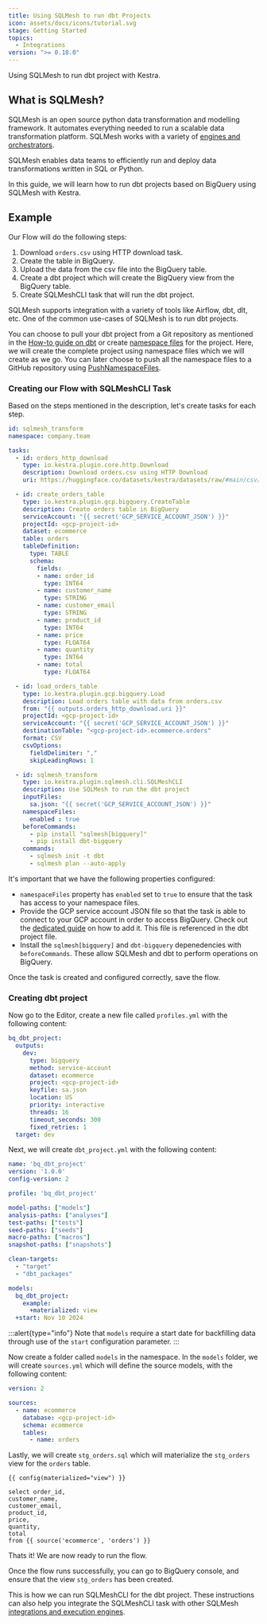 ```yaml
---
title: Using SQLMesh to run dbt Projects
icon: assets/docs/icons/tutorial.svg
stage: Getting Started
topics:
  - Integrations
version: ">= 0.18.0"
---
```


Using SQLMesh to run dbt project with Kestra.

## What is SQLMesh?

SQLMesh is an open source python data transformation and modelling framework. It automates everything needed to run a scalable data transformation platform. SQLMesh works with a variety of [engines and orchestrators](https://sqlmesh.readthedocs.io/en/stable/integrations/overview/).

SQLMesh enables data teams to efficiently run and deploy data transformations written in SQL or Python.

In this guide, we will learn how to run dbt projects based on BigQuery using SQLMesh with Kestra.

## Example

Our Flow will do the following steps:

1. Download `orders.csv` using HTTP download task.
2. Create the table in BigQuery.
3. Upload the data from the csv file into the BigQuery table.
4. Create a dbt project which will create the BigQuery view from the BigQuery table.
5. Create SQLMeshCLI task that will run the dbt project.

SQLMesh supports integration with a variety of tools like Airflow, dbt, dlt, etc. One of the common use-cases of SQLMesh is to run dbt projects.

You can choose to pull your dbt project from a Git repository as mentioned in the [How-to guide on dbt](./dbt.md) or create [namespace files](../05.concepts/02.namespace-files.md) for the project. Here, we will create the complete project using namespace files which we will create as we go. You can later choose to push all the namespace files to a GitHub repository using [PushNamespaceFiles](./pushnamespacefiles.md).

### Creating our Flow with SQLMeshCLI Task

Based on the steps mentioned in the description, let's create tasks for each step.

```yaml
id: sqlmesh_transform
namespace: company.team

tasks:
  - id: orders_http_download
    type: io.kestra.plugin.core.http.Download
    description: Download orders.csv using HTTP Download
    uri: https://huggingface.co/datasets/kestra/datasets/raw/#main/csv/orders.csv

  - id: create_orders_table
    type: io.kestra.plugin.gcp.bigquery.CreateTable
    description: Create orders table in BigQuery
    serviceAccount: "{{ secret('GCP_SERVICE_ACCOUNT_JSON') }}"
    projectId: <gcp-project-id>
    dataset: ecommerce
    table: orders
    tableDefinition:
      type: TABLE
      schema:
        fields:
        - name: order_id
          type: INT64
        - name: customer_name
          type: STRING
        - name: customer_email
          type: STRING
        - name: product_id
          type: INT64
        - name: price
          type: FLOAT64
        - name: quantity
          type: INT64
        - name: total
          type: FLOAT64

  - id: load_orders_table
    type: io.kestra.plugin.gcp.bigquery.Load
    description: Load orders table with data from orders.csv
    from: "{{ outputs.orders_http_download.uri }}"
    projectId: <gcp-project-id>
    serviceAccount: "{{ secret('GCP_SERVICE_ACCOUNT_JSON') }}"
    destinationTable: "<gcp-project-id>.ecommerce.orders"
    format: CSV
    csvOptions:
      fieldDelimiter: ","
      skipLeadingRows: 1

  - id: sqlmesh_transform
    type: io.kestra.plugin.sqlmesh.cli.SQLMeshCLI
    description: Use SQLMesh to run the dbt project
    inputFiles:
      sa.json: "{{ secret('GCP_SERVICE_ACCOUNT_JSON') }}"
    namespaceFiles:
      enabled : true
    beforeCommands:
      - pip install "sqlmesh[bigquery]"
      - pip install dbt-bigquery
    commands:
      - sqlmesh init -t dbt
      - sqlmesh plan --auto-apply
```

It's important that we have the following properties configured:
- `namespaceFiles` property has `enabled` set to `true` to ensure that the task has access to your namespace files.
- Provide the GCP service account JSON file so that the task is able to connect to your GCP account in order to access BigQuery. Check out the [dedicated guide](./google-credentials.md) on how to add it. This file is referenced in the dbt project file.
- Install the `sqlmesh[bigquery]` and `dbt-bigquery` depenedencies with `beforeCommands`. These allow SQLMesh and dbt to perform operations on BigQuery.

Once the task is created and configured correctly, save the flow.

### Creating dbt project

Now go to the Editor, create a new file called `profiles.yml` with the following content:

```yaml
bq_dbt_project:
  outputs:
    dev:
      type: bigquery
      method: service-account
      dataset: ecommerce
      project: <gcp-project-id>
      keyfile: sa.json
      location: US
      priority: interactive
      threads: 16
      timeout_seconds: 300
      fixed_retries: 1
  target: dev
```

Next, we will create `dbt_project.yml` with the following content:

```yaml
name: 'bq_dbt_project'
version: '1.0.0'
config-version: 2

profile: 'bq_dbt_project'

model-paths: ["models"]
analysis-paths: ["analyses"]
test-paths: ["tests"]
seed-paths: ["seeds"]
macro-paths: ["macros"]
snapshot-paths: ["snapshots"]

clean-targets:
  - "target"
  - "dbt_packages"

models:
  bq_dbt_project:
    example:
      +materialized: view
  +start: Nov 10 2024
```

:::alert{type="info"}
Note that `models` require a start date for backfilling data through use of the `start` configuration parameter.
:::

Now create a folder called `models` in the namespace. In the `models` folder, we will create `sources.yml` which will define the source models, with the following content:

```yaml
version: 2

sources:
  - name: ecommerce
    database: <gcp-project-id>
    schema: ecommerce
    tables:
      - name: orders
```

Lastly, we will create `stg_orders.sql` which will materialize the `stg_orders` view for the `orders` table.

```
{{ config(materialized="view") }}

select order_id,
customer_name,
customer_email,
product_id,
price,
quantity,
total
from {{ source('ecommerce', 'orders') }}
```

Thats it! We are now ready to run the flow.

Once the flow runs successfully, you can go to BigQuery console, and ensure that the view `stg_orders` has been created.

This is how we can run SQLMeshCLI for the dbt project. These instructions can also help you integrate the SQLMeshCLI task with other SQLMesh [integrations and execution engines](https://sqlmesh.readthedocs.io/en/stable/integrations/dbt/).

